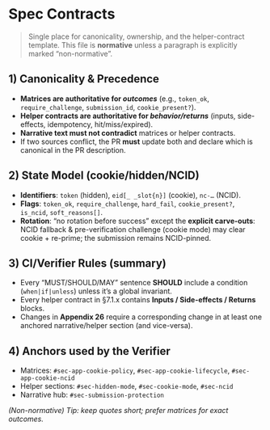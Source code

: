 # Spec Contracts

> Single place for canonicality, ownership, and the helper-contract template.
> This file is **normative** unless a paragraph is explicitly marked “non-normative”.

## 1) Canonicality & Precedence
- **Matrices are authoritative for _outcomes_** (e.g., `token_ok`, `require_challenge`, `submission_id`, `cookie_present?`).
- **Helper contracts are authoritative for _behavior/returns_** (inputs, side-effects, idempotency, hit/miss/expired).
- **Narrative text must not contradict** matrices or helper contracts.
- If two sources conflict, the PR **must** update both and declare which is canonical in the PR description.

## 2) State Model (cookie/hidden/NCID)
- **Identifiers**: `token` (hidden), `eid[_ _slot{n}]` (cookie), `nc-…` (NCID).
- **Flags**: `token_ok`, `require_challenge`, `hard_fail`, `cookie_present?`, `is_ncid`, `soft_reasons[]`.
- **Rotation**: “no rotation before success” except the **explicit carve-outs**: NCID fallback & pre-verification challenge (cookie mode) may clear cookie + re-prime; the submission remains NCID-pinned.

## 3) CI/Verifier Rules (summary)
- Every “MUST/SHOULD/MAY” sentence **SHOULD** include a condition (`when|if|unless`) unless it’s a global invariant.
- Every helper contract in §7.1.x contains **Inputs / Side-effects / Returns** blocks.
- Changes in **Appendix 26** require a corresponding change in at least one anchored narrative/helper section (and vice-versa).

## 4) Anchors used by the Verifier
- Matrices: `#sec-app-cookie-policy`, `#sec-app-cookie-lifecycle`, `#sec-app-cookie-ncid`
- Helper sections: `#sec-hidden-mode`, `#sec-cookie-mode`, `#sec-ncid`
- Narrative hub: `#sec-submission-protection`

*(Non-normative) Tip: keep quotes short; prefer matrices for exact outcomes.*

